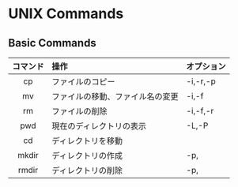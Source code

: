 UNIX Commands
=============
Basic Commands
--------------

| コマンド | 操作        　　　　　　　　　　| オプション |
|:--------:|:--------------------------------|:-----------|
|cp        |ファイルのコピー                 |-i,-r,-p    |
|mv        |ファイルの移動、ファイル名の変更 |-i,-f       |
|rm        |ファイルの削除                   |-i,-f,-r    |
|pwd       |現在のディレクトリの表示         |-L,-P       |
|cd        |ディレクトリを移動               |            |
|mkdir     |ディレクトリの作成               |-p,         |
|rmdir     |ディレクトリの削除               |-p,         |
